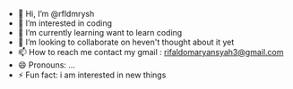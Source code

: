 - 👋 Hi, I’m @rfldmrysh
- 👀 I’m interested in coding
- 🌱 I’m currently learning want to learn coding
- 💞️ I’m looking to collaborate on heven't thought about it yet
- 📫 How to reach me contact my gmail : rifaldomaryansyah3@gmail.com
- 😄 Pronouns: ...
- ⚡ Fun fact: i am interested in new things

<!---
rfldmrysh/rfldmrysh is a ✨ special ✨ repository because its `README.md` (this file) appears on your GitHub profile.
You can click the Preview link to take a look at your changes.
--->

